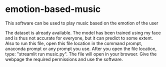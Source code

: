 # emotion-based-music
This software can be used to play music based on the emotion of the user


The dataset is already available. The model has been trained using my face and is thus not accurate for everyone, but it can predict to some extent.
Also to run this file, open this file location in the command prompt, anaconda prompt or any prompt you use.
After you open the file location, type: "streamlit run music.py".
The file will open in your browser. Give the webpage the required permissions and use the software.
